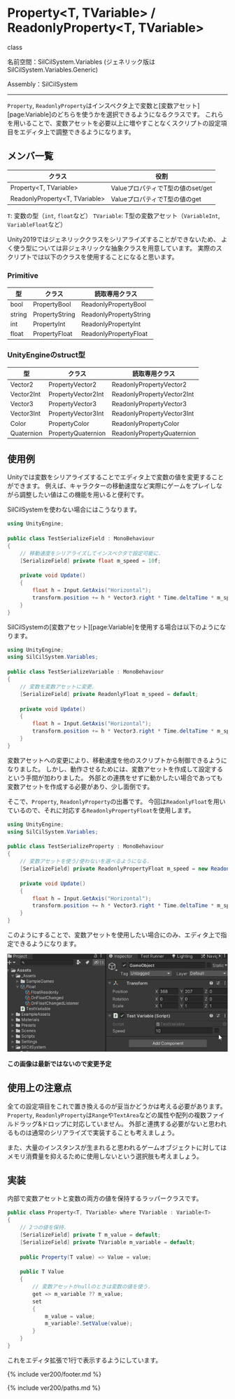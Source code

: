 # Property<T, TVariable> / ReadonlyProperty<T, TVariable>

class

名前空間：SilCilSystem.Variables (ジェネリック版はSilCilSystem.Variables.Generic)

Assembly：SilCilSystem

---

`Property`, `ReadonlyProperty`はインスペクタ上で変数と[変数アセット][page:Variable]のどちらを使うかを選択できるようになるクラスです。
これらを用いることで、変数アセットを必要以上に増やすことなくスクリプトの設定項目をエディタ上で調整できるようになります。

## メンバ一覧

|クラス|役割|
|-|-|
|Property\<T, TVariable>|ValueプロパティでT型の値のset/get|
|ReadonlyProperty\<T, TVariable>|ValueプロパティでT型の値のget|

`T`: 変数の型（`int`, `float`など）
`TVariable`: T型の変数アセット（`VariableInt`, `VariableFloat`など）

Unity2019ではジェネリッククラスをシリアライズすることができないため、
よく使う型については非ジェネリックな抽象クラスを用意しています。
実際のスクリプトでは以下のクラスを使用することになると思います。

### Primitive

|型|クラス|読取専用クラス|
|-|-|-|
|bool|PropertyBool|ReadonlyPropertyBool|
|string|PropertyString|ReadonlyPropertyString|
|int|PropertyInt|ReadonlyPropertyInt|
|float|PropertyFloat|ReadonlyPropertyFloat|

### UnityEngineのstruct型

|型|クラス|読取専用クラス|
|-|-|-|
|Vector2|PropertyVector2|ReadonlyPropertyVector2|
|Vector2Int|PropertyVector2Int|ReadonlyPropertyVector2Int|
|Vector3|PropertyVector3|ReadonlyPropertyVector3|
|Vector3Int|PropertyVector3Int|ReadonlyPropertyVector3Int|
|Color|PropertyColor|ReadonlyPropertyColor|
|Quaternion|PropertyQuaternion|ReadonlyPropertyQuaternion|

## 使用例

Unityでは変数をシリアライズすることでエディタ上で変数の値を変更することができます。
例えば、キャラクターの移動速度など実際にゲームをプレイしながら調整したい値はこの機能を用いると便利です。

SilCilSystemを使わない場合にはこうなります。

```cs
using UnityEngine;

public class TestSerializeField : MonoBehaviour
{
    // 移動速度をシリアライズしてインスペクタで設定可能に.
    [SerializeField] private float m_speed = 10f;

    private void Update()
    {
        float h = Input.GetAxis("Horizontal");
        transform.position += h * Vector3.right * Time.deltaTime * m_speed;
    }
}
```

SilCilSystemの[変数アセット][page:Variable]を使用する場合は以下のようになります。

```cs
using UnityEngine;
using SilCilSystem.Variables;

public class TestSerializeVariable : MonoBehaviour
{
    // 変数を変数アセットに変更.
    [SerializeField] private ReadonlyFloat m_speed = default;

    private void Update()
    {
        float h = Input.GetAxis("Horizontal");
        transform.position += h * Vector3.right * Time.deltaTime * m_speed;
    }
}
```

変数アセットへの変更により、移動速度を他のスクリプトから制御できるようになりました。
しかし、動作させるためには、変数アセットを作成して設定するという手間が加わりました。
外部との連携をせずに動かしたい場合であっても変数アセットを作成する必要があり、少し面倒です。

そこで、`Property`, `ReadonlyProperty`の出番です。
今回は`ReadonlyFloat`を用いているので、それに対応する`ReadonlyPropertyFloat`を使用します。

```cs
using UnityEngine;
using SilCilSystem.Variables;

public class TestSerializeProperty : MonoBehaviour
{
    // 変数アセットを使う/使わないを選べるようになる.
    [SerializeField] private ReadonlyPropertyFloat m_speed = new ReadonlyPropertyFloat(10f);

    private void Update()
    {
        float h = Input.GetAxis("Horizontal");
        transform.position += h * Vector3.right * Time.deltaTime * m_speed;
    }
}
```

このようにすることで、変数アセットを使用したい場合にのみ、エディタ上で指定できるようになります。

![エディタ上での見え方][fig:PropertyFloat]

**この画像は最新ではないので変更予定**

## 使用上の注意点

全ての設定項目をこれで置き換えるのが妥当かどうかは考える必要があります。
`Property`, `ReadonlyProperty`は`Range`や`TextArea`などの属性や配列の複数ファイルドラッグ&ドロップに対応していません。
外部と連携する必要がないと思われるものは通常のシリアライズで実装することも考えましょう。

また、大量のインスタンスが生まれると思われるゲームオブジェクトに対しては
メモリ消費量を抑えるために使用しないという選択肢も考えましょう。

## 実装

内部で変数アセットと変数の両方の値を保持するラッパークラスです。

```cs
public class Property<T, TVariable> where TVariable : Variable<T>
{
    // 2つの値を保持.
    [SerializeField] private T m_value = default;
    [SerializeField] private TVariable m_variable = default;

    public Property(T value) => Value = value;

    public T Value
    {
        // 変数アセットがnullのときは変数の値を使う.
        get => m_variable ?? m_value;
        set
        {
            m_value = value;
            m_variable?.SetValue(value);
        }
    }
}
```

これをエディタ拡張で1行で表示するようにしています。

<!--- footer --->

{% include ver200/footer.md %}

<!--- 参照 --->

{% include ver200/paths.md %}

[fig:PropertyFloat]: Figures/PropertyFloat.gif
